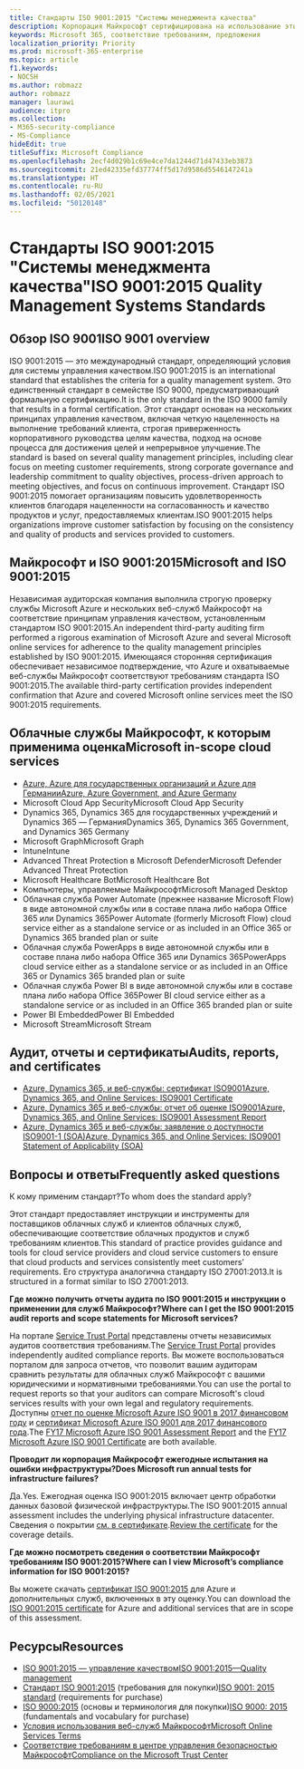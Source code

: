 ```yaml
---
title: Стандарты ISO 9001:2015 "Системы менеджмента качества"
description: Корпорация Майкрософт сертифицирована на использование этих стандартов управления качеством.
keywords: Microsoft 365, соответствие требованиям, предложения
localization_priority: Priority
ms.prod: microsoft-365-enterprise
ms.topic: article
f1.keywords:
- NOCSH
ms.author: robmazz
author: robmazz
manager: laurawi
audience: itpro
ms.collection:
- M365-security-compliance
- MS-Compliance
hideEdit: true
titleSuffix: Microsoft Compliance
ms.openlocfilehash: 2ecf4d029b1c69e4ce7da1244d71d47433eb3873
ms.sourcegitcommit: 21ed42335efd37774ff5d17d9586d5546147241a
ms.translationtype: HT
ms.contentlocale: ru-RU
ms.lasthandoff: 02/05/2021
ms.locfileid: "50120148"
---
```

# <a name="iso-90012015-quality-management-systems-standards"></a><span data-ttu-id="a181f-104">Стандарты ISO 9001:2015 "Системы менеджмента качества"</span><span class="sxs-lookup"><span data-stu-id="a181f-104">ISO 9001:2015 Quality Management Systems Standards</span></span>

## <a name="iso-9001-overview"></a><span data-ttu-id="a181f-105">Обзор ISO 9001</span><span class="sxs-lookup"><span data-stu-id="a181f-105">ISO 9001 overview</span></span>

<span data-ttu-id="a181f-106">ISO 9001:2015 — это международный стандарт, определяющий условия для системы управления качеством.</span><span class="sxs-lookup"><span data-stu-id="a181f-106">ISO 9001:2015 is an international standard that establishes the criteria for a quality management system.</span></span> <span data-ttu-id="a181f-107">Это единственный стандарт в семействе ISO 9000, предусматривающий формальную сертификацию.</span><span class="sxs-lookup"><span data-stu-id="a181f-107">It is the only standard in the ISO 9000 family that results in a formal certification.</span></span> <span data-ttu-id="a181f-108">Этот стандарт основан на нескольких принципах управления качеством, включая четкую нацеленность на выполнение требований клиента, строгая приверженность корпоративного руководства целям качества, подход на основе процесса для достижения целей и непрерывное улучшение.</span><span class="sxs-lookup"><span data-stu-id="a181f-108">The standard is based on several quality management principles, including clear focus on meeting customer requirements, strong corporate governance and leadership commitment to quality objectives, process-driven approach to meeting objectives, and focus on continuous improvement.</span></span> <span data-ttu-id="a181f-109">Стандарт ISO 9001:2015 помогает организациям повысить удовлетворенность клиентов благодаря нацеленности на согласованность и качество продуктов и услуг, предоставляемых клиентам.</span><span class="sxs-lookup"><span data-stu-id="a181f-109">ISO 9001:2015 helps organizations improve customer satisfaction by focusing on the consistency and quality of products and services provided to customers.</span></span>

## <a name="microsoft-and-iso-90012015"></a><span data-ttu-id="a181f-110">Майкрософт и ISO 9001:2015</span><span class="sxs-lookup"><span data-stu-id="a181f-110">Microsoft and ISO 9001:2015</span></span>

<span data-ttu-id="a181f-111">Независимая аудиторская компания выполнила строгую проверку службы Microsoft Azure и нескольких веб-служб Майкрософт на соответствие принципам управления качеством, установленным стандартом ISO 9001:2015.</span><span class="sxs-lookup"><span data-stu-id="a181f-111">An independent third-party auditing firm performed a rigorous examination of Microsoft Azure and several Microsoft online services for adherence to the quality management principles established by ISO 9001:2015.</span></span> <span data-ttu-id="a181f-112">Имеющаяся сторонняя сертификация обеспечивает независимое подтверждение, что Azure и охватываемые веб-службы Майкрософт соответствуют требованиям стандарта ISO 9001:2015.</span><span class="sxs-lookup"><span data-stu-id="a181f-112">The available third-party certification provides independent confirmation that Azure and covered Microsoft online services meet the ISO 9001:2015 requirements.</span></span>

## <a name="microsoft-in-scope-cloud-services"></a><span data-ttu-id="a181f-113">Облачные службы Майкрософт, к которым применима оценка</span><span class="sxs-lookup"><span data-stu-id="a181f-113">Microsoft in-scope cloud services</span></span>

- [<span data-ttu-id="a181f-114">Azure, Azure для государственных организаций и Azure для Германии</span><span class="sxs-lookup"><span data-stu-id="a181f-114">Azure, Azure Government, and Azure Germany</span></span>](https://aka.ms/AzureCompliance)
- <span data-ttu-id="a181f-115">Microsoft Cloud App Security</span><span class="sxs-lookup"><span data-stu-id="a181f-115">Microsoft Cloud App Security</span></span>
- <span data-ttu-id="a181f-116">Dynamics 365, Dynamics 365 для государственных учреждений и Dynamics 365 — Германия</span><span class="sxs-lookup"><span data-stu-id="a181f-116">Dynamics 365, Dynamics 365 Government, and Dynamics 365 Germany</span></span>
- <span data-ttu-id="a181f-117">Microsoft Graph</span><span class="sxs-lookup"><span data-stu-id="a181f-117">Microsoft Graph</span></span>
- <span data-ttu-id="a181f-118">Intune</span><span class="sxs-lookup"><span data-stu-id="a181f-118">Intune</span></span>
- <span data-ttu-id="a181f-119">Advanced Threat Protection в Microsoft Defender</span><span class="sxs-lookup"><span data-stu-id="a181f-119">Microsoft Defender Advanced Threat Protection</span></span>
- <span data-ttu-id="a181f-120">Microsoft Healthcare Bot</span><span class="sxs-lookup"><span data-stu-id="a181f-120">Microsoft Healthcare Bot</span></span>
- <span data-ttu-id="a181f-121">Компьютеры, управляемые Майкрософт</span><span class="sxs-lookup"><span data-stu-id="a181f-121">Microsoft Managed Desktop</span></span>
- <span data-ttu-id="a181f-122">Облачная служба Power Automate (прежнее название Microsoft Flow) в виде автономной службы или в составе плана либо набора Office 365 или Dynamics 365</span><span class="sxs-lookup"><span data-stu-id="a181f-122">Power Automate (formerly Microsoft Flow) cloud service either as a standalone service or as included in an Office 365 or Dynamics 365 branded plan or suite</span></span>
- <span data-ttu-id="a181f-123">Облачная служба PowerApps в виде автономной службы или в составе плана либо набора Office 365 или Dynamics 365</span><span class="sxs-lookup"><span data-stu-id="a181f-123">PowerApps cloud service either as a standalone service or as included in an Office 365 or Dynamics 365 branded plan or suite</span></span>
- <span data-ttu-id="a181f-124">Облачная служба Power BI в виде автономной службы или в составе плана либо набора Office 365</span><span class="sxs-lookup"><span data-stu-id="a181f-124">Power BI cloud service either as a standalone service or as included in an Office 365 branded plan or suite</span></span>
- <span data-ttu-id="a181f-125">Power BI Embedded</span><span class="sxs-lookup"><span data-stu-id="a181f-125">Power BI Embedded</span></span>
- <span data-ttu-id="a181f-126">Microsoft Stream</span><span class="sxs-lookup"><span data-stu-id="a181f-126">Microsoft Stream</span></span>

## <a name="audits-reports-and-certificates"></a><span data-ttu-id="a181f-127">Аудит, отчеты и сертификаты</span><span class="sxs-lookup"><span data-stu-id="a181f-127">Audits, reports, and certificates</span></span>

- [<span data-ttu-id="a181f-128">Azure, Dynamics 365, и веб-службы: сертификат ISO9001</span><span class="sxs-lookup"><span data-stu-id="a181f-128">Azure, Dynamics 365, and Online Services: ISO9001 Certificate</span></span>](https://aka.ms/azureiso9001cert)
- [<span data-ttu-id="a181f-129">Azure, Dynamics 365 и веб-службы: отчет об оценке ISO9001</span><span class="sxs-lookup"><span data-stu-id="a181f-129">Azure, Dynamics 365, and Online Services: ISO9001 Assessment Report</span></span>](https://aka.ms/azureiso9001report)
- [<span data-ttu-id="a181f-130">Azure, Dynamics 365 и веб-службы: заявление о доступности ISO9001-1 (SOA)</span><span class="sxs-lookup"><span data-stu-id="a181f-130">Azure, Dynamics 365, and Online Services: ISO9001 Statement of Applicability (SOA)</span></span>](https://aka.ms/azureiso9001soa)

## <a name="frequently-asked-questions"></a><span data-ttu-id="a181f-131">Вопросы и ответы</span><span class="sxs-lookup"><span data-stu-id="a181f-131">Frequently asked questions</span></span>

<span data-ttu-id="a181f-132">К кому применим стандарт?</span><span class="sxs-lookup"><span data-stu-id="a181f-132">To whom does the standard apply?</span></span>

<span data-ttu-id="a181f-133">Этот стандарт предоставляет инструкции и инструменты для поставщиков облачных служб и клиентов облачных служб, обеспечивающие соответствие облачных продуктов и служб требованиям клиентов.</span><span class="sxs-lookup"><span data-stu-id="a181f-133">This standard of practice provides guidance and tools for cloud service providers and cloud service customers to ensure that cloud products and services consistently meet customers’ requirements.</span></span> <span data-ttu-id="a181f-134">Его структура аналогична стандарту ISO 27001:2013.</span><span class="sxs-lookup"><span data-stu-id="a181f-134">It is structured in a format similar to ISO 27001:2013.</span></span>

<span data-ttu-id="a181f-135">**Где можно получить отчеты аудита по ISO 9001:2015 и инструкции о применении для служб Майкрософт?**</span><span class="sxs-lookup"><span data-stu-id="a181f-135">**Where can I get the ISO 9001:2015 audit reports and scope statements for Microsoft services?**</span></span>

<span data-ttu-id="a181f-136">На портале [Service Trust Portal](/microsoft-365/compliance/get-started-with-service-trust-portal) представлены отчеты независимых аудитов соответствия требованиям.</span><span class="sxs-lookup"><span data-stu-id="a181f-136">The [Service Trust Portal](/microsoft-365/compliance/get-started-with-service-trust-portal) provides independently audited compliance reports.</span></span> <span data-ttu-id="a181f-137">Вы можете воспользоваться порталом для запроса отчетов, что позволит вашим аудиторам сравнить результаты для облачных служб Майкрософт с вашими юридическими и нормативными требованиями.</span><span class="sxs-lookup"><span data-stu-id="a181f-137">You can use the portal to request reports so that your auditors can compare Microsoft's cloud services results with your own legal and regulatory requirements.</span></span> <span data-ttu-id="a181f-138">Доступны [отчет по оценке Microsoft Azure ISO 9001 в 2017 финансовом году](https://www.microsoft.com/?ref=aka) и [сертификат Microsoft Azure ISO 9001 для 2017 финансового года](https://www.microsoft.com/?ref=aka).</span><span class="sxs-lookup"><span data-stu-id="a181f-138">The [FY17 Microsoft Azure ISO 9001 Assessment Report](https://www.microsoft.com/?ref=aka) and the [FY17 Microsoft Azure ISO 9001 Certificate](https://www.microsoft.com/?ref=aka) are both available.</span></span>

<span data-ttu-id="a181f-139">**Проводит ли корпорация Майкрософт ежегодные испытания на ошибки инфраструктуры?**</span><span class="sxs-lookup"><span data-stu-id="a181f-139">**Does Microsoft run annual tests for infrastructure failures?**</span></span>

<span data-ttu-id="a181f-140">Да.</span><span class="sxs-lookup"><span data-stu-id="a181f-140">Yes.</span></span> <span data-ttu-id="a181f-141">Ежегодная оценка ISO 9001:2015 включает центр обработки данных базовой физической инфраструктуры.</span><span class="sxs-lookup"><span data-stu-id="a181f-141">The ISO 9001:2015 annual assessment includes the underlying physical infrastructure datacenter.</span></span> <span data-ttu-id="a181f-142">Сведения о покрытии [см. в сертификате](https://www.microsoft.com/?ref=aka).</span><span class="sxs-lookup"><span data-stu-id="a181f-142">[Review the certificate](https://www.microsoft.com/?ref=aka) for the coverage details.</span></span>

<span data-ttu-id="a181f-143">**Где можно посмотреть сведения о соответствии Майкрософт требованиям ISO 9001:2015?**</span><span class="sxs-lookup"><span data-stu-id="a181f-143">**Where can I view Microsoft’s compliance information for ISO 9001:2015?**</span></span>

<span data-ttu-id="a181f-144">Вы можете скачать [сертификат ISO 9001:2015](https://www.microsoft.com/?ref=aka) для Azure и дополнительных служб, включенных в эту оценку.</span><span class="sxs-lookup"><span data-stu-id="a181f-144">You can download the [ISO 9001:2015 certificate](https://www.microsoft.com/?ref=aka) for Azure and additional services that are in scope of this assessment.</span></span>

## <a name="resources"></a><span data-ttu-id="a181f-145">Ресурсы</span><span class="sxs-lookup"><span data-stu-id="a181f-145">Resources</span></span>

- [<span data-ttu-id="a181f-146">ISO 9001:2015 — управление качеством</span><span class="sxs-lookup"><span data-stu-id="a181f-146">ISO 9001:2015—Quality management</span></span>](https://www.iso.org/iso-9001-quality-management.html)
- <span data-ttu-id="a181f-147">[Стандарт ISO 9001:2015](https://www.iso.org/standard/62085.html) (требования для покупки)</span><span class="sxs-lookup"><span data-stu-id="a181f-147">[ISO 9001: 2015 standard](https://www.iso.org/standard/62085.html) (requirements for purchase)</span></span>
- <span data-ttu-id="a181f-148">[ISO 9000:2015](https://www.iso.org/standard/45481.html) (основы и терминология для покупки)</span><span class="sxs-lookup"><span data-stu-id="a181f-148">[ISO 9000: 2015](https://www.iso.org/standard/45481.html) (fundamentals and vocabulary for purchase)</span></span>
- [<span data-ttu-id="a181f-149">Условия использования веб-служб Майкрософт</span><span class="sxs-lookup"><span data-stu-id="a181f-149">Microsoft Online Services Terms</span></span>](https://aka.ms/Online-Services-Terms)
- [<span data-ttu-id="a181f-150">Соответствие требованиям в центре управления безопасностью Майкрософт</span><span class="sxs-lookup"><span data-stu-id="a181f-150">Compliance on the Microsoft Trust Center</span></span>](https://www.microsoft.com/trust-center/compliance/compliance-overview)
